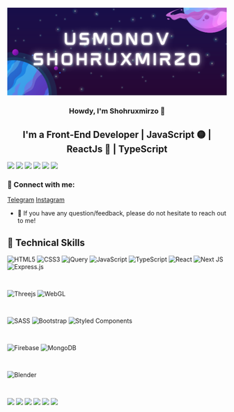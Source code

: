 <p align="center">
  <a href="#" target="_blank" rel="noreferrer"><img src="Purple Illustrated Game Streaming Twitch Banner (1).png" alt="my banner"></a>
</p>

<h3 align="center">
Howdy, I'm Shohruxmirzo 👋
</h3>

<h2 align="center">
I'm a Front-End Developer | JavaScript 🟡 | ReactJs 🔵 | TypeScript 
</h2> 

<!-- description here -->

<a href="https://youtube.com/@usmonovdev"><img src="https://img.shields.io/badge/YouTube-FF0000?style=for-the-badge&logo=youtube&logoColor=white" /></a>
<a href="https://tiktok.com/usmonov_dev"><img src="https://img.shields.io/badge/TikTok-000000?style=for-the-badge&logo=tiktok&logoColor=white" /></a>
<a href="https://t.me/usmonov_dev"><img src="https://img.shields.io/badge/telegram-27A7E7?style=for-the-badge&logo=telegram&logoColor=white" /></a>
<a href="https://twitter.com/usmonovdev"><img src="https://img.shields.io/badge/twitter-1D9BF0?style=for-the-badge&logo=twitter&logoColor=white" /></a>
<a href="https://instagram.com/usmonov_dev"><img src="https://img.shields.io/badge/instagram-E4405F?style=for-the-badge&logo=instagram&logoColor=white" /></a>
<a href="https://leetcode.com/usmonovshohruxmirzo"><img src="https://img.shields.io/badge/LeetCode-000000?style=for-the-badge&logo=LeetCode&logoColor=#d16c06" /></a>

### 🤝 Connect with me:
<a href="https://t.me/JavaScript_Lover">Telegram</a>
<a href="https://instagram.com/usmonov_dev">Instagram</a>

- 💬 If you have any question/feedback, please do not hesitate to reach out to me!

## 💼 Technical Skills

![HTML5](https://img.shields.io/badge/html5-%23E34F26.svg?style=for-the-badge&logo=html5&logoColor=white)
![CSS3](https://img.shields.io/badge/css3-%231572B6.svg?style=for-the-badge&logo=css3&logoColor=white)
![jQuery](https://img.shields.io/badge/jquery-%230769AD.svg?style=for-the-badge&logo=jquery&logoColor=white)
![JavaScript](https://img.shields.io/badge/javascript-%23323330.svg?style=for-the-badge&logo=javascript&logoColor=%23F7DF1E)
![TypeScript](https://img.shields.io/badge/typescript-%23007ACC.svg?style=for-the-badge&logo=typescript&logoColor=white)
![React](https://img.shields.io/badge/react-%2320232a.svg?style=for-the-badge&logo=react&logoColor=%2361DAFB)
![Next JS](https://img.shields.io/badge/Next-black?style=for-the-badge&logo=next.js&logoColor=white)
![Express.js](https://img.shields.io/badge/express.js-%23404d59.svg?style=for-the-badge&logo=express&logoColor=%2361DAFB)

</br>

![Threejs](https://img.shields.io/badge/threejs-black?style=for-the-badge&logo=three.js&logoColor=white)
![WebGL](https://img.shields.io/badge/WebGL-990000?logo=webgl&logoColor=white&style=for-the-badge)

</br>

![SASS](https://img.shields.io/badge/SASS-hotpink.svg?style=for-the-badge&logo=SASS&logoColor=white)
![Bootstrap](https://img.shields.io/badge/bootstrap-%238511FA.svg?style=for-the-badge&logo=bootstrap&logoColor=white)
![Styled Components](https://img.shields.io/badge/styled--components-DB7093?style=for-the-badge&logo=styled-components&logoColor=white)

</br>

![Firebase](https://img.shields.io/badge/firebase-%23039BE5.svg?style=for-the-badge&logo=firebase)
![MongoDB](https://img.shields.io/badge/MongoDB-%234ea94b.svg?style=for-the-badge&logo=mongodb&logoColor=white)

</br>

![Blender](https://img.shields.io/badge/blender-%23F5792A.svg?style=for-the-badge&logo=blender&logoColor=white)

</br>

![](https://img.shields.io/badge/Tools-Figma-informational?style=flat&logo=Figma&color=F24E1E)
![](https://img.shields.io/badge/Tools-NPM-informational?style=flat&logo=NPM&color=CB3837)
![](https://img.shields.io/badge/Tools-Heroku-informational?style=flat&logo=Heroku&color=430098)
![](https://img.shields.io/badge/Tools-Netlify-informational?style=flat&logo=netlify&color=00C7B7)
![](https://img.shields.io/badge/Tools-Git-informational?style=flat&logo=Git&color=F05032)
![](https://img.shields.io/badge/Tools-GitHub-informational?style=flat&logo=GitHub&color=181717)
